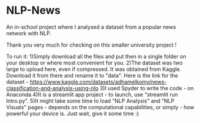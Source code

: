 # NLP-News
An in-school project where I analysed a dataset from a popular news network with NLP.

Thank you very much for checking on this smaller university project !

To run it: 
1)Simply download all the files and put then in a single folder on your desktop or where most convenient for you.
2)The dataset was two large to upload here, even if compressed. It was obtained from Kaggle. Download it from there and rename it to "data".
Here is the link for the dataset - https://www.kaggle.com/datasets/adhamelkomy/news-classification-and-analysis-using-nlp
3)I used Spyder to write the code - on Anaconda 
4)It is a streamlit app project - to launch, use "streamlit run Intro.py".
5)It might take some time to load "NLP Analysis" and "NLP Visuals" pages - depends on the computational capabilities, or simply - how powerful your device is. Just wait, give it some time :)



